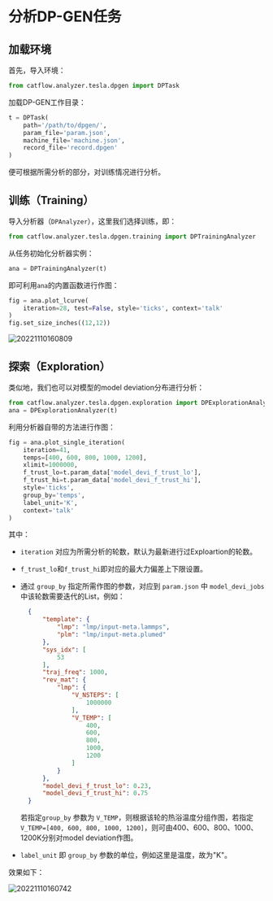 # 分析DP-GEN任务

## 加载环境

首先，导入环境：

```python
from catflow.analyzer.tesla.dpgen import DPTask
```

加载DP-GEN工作目录：

```python
t = DPTask(
    path='/path/to/dpgen/', 
    param_file='param.json', 
    machine_file='machine.json',
    record_file='record.dpgen'
)
```

便可根据所需分析的部分，对训练情况进行分析。

## 训练（Training）

导入分析器（`DPAnalyzer`），这里我们选择训练，即：

```python
from catflow.analyzer.tesla.dpgen.training import DPTrainingAnalyzer
```

从任务初始化分析器实例：

```python
ana = DPTrainingAnalyzer(t)
```

即可利用`ana`的内置函数进行作图：

```py
fig = ana.plot_lcurve(
    iteration=28, test=False, style='ticks', context='talk'
)
fig.set_size_inches((12,12))
```

![20221110160809](https://s2.loli.net/2022/11/10/koHFV25Leu6bdIn.png)

## 探索（Exploration）

类似地，我们也可以对模型的model deviation分布进行分析：

```python
from catflow.analyzer.tesla.dpgen.exploration import DPExplorationAnalyzer
ana = DPExplorationAnalyzer(t)
```

利用分析器自带的方法进行作图：

```python
fig = ana.plot_single_iteration(
    iteration=41, 
    temps=[400, 600, 800, 1000, 1200],
    xlimit=1000000,
    f_trust_lo=t.param_data['model_devi_f_trust_lo'],
    f_trust_hi=t.param_data['model_devi_f_trust_hi'],
    style='ticks',
    group_by='temps',
    label_unit='K',
    context='talk'
)
```

其中：

- `iteration` 对应为所需分析的轮数，默认为最新进行过Exploartion的轮数。

- `f_trust_lo`和`f_trust_hi`即对应的最大力偏差上下限设置。

- 通过 `group_by` 指定所需作图的参数，对应到 `param.json` 中 `model_devi_jobs` 中该轮数需要迭代的List，例如：
  
  ```json
    {
        "template": {
            "lmp": "lmp/input-meta.lammps",
            "plm": "lmp/input-meta.plumed"
        },
        "sys_idx": [
            53
        ],
        "traj_freq": 1000,
        "rev_mat": {
            "lmp": {
                "V_NSTEPS": [
                    1000000
                ],
                "V_TEMP": [
                    400,
                    600,
                    800,
                    1000,
                    1200
                ]
            }
        },
        "model_devi_f_trust_lo": 0.23,
        "model_devi_f_trust_hi": 0.75
    }
  ```
  
  若指定`group_by` 参数为 `V_TEMP`，则根据该轮的热浴温度分组作图，若指定`V_TEMP=[400, 600, 800, 1000, 1200]`，则可由400、600、800、1000、1200K分别对model deviation作图。

- `label_unit` 即 `group_by` 参数的单位，例如这里是温度，故为"K"。

效果如下：

![20221110160742](https://s2.loli.net/2022/11/10/g9hZaUTDfQi6Pov.png)
